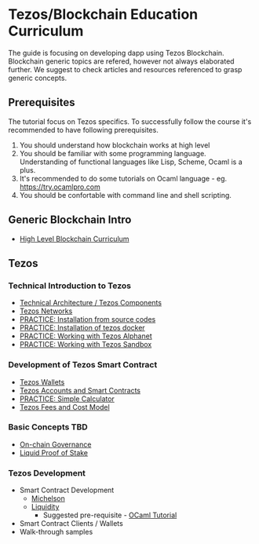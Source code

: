 # Tezos/Blockchain Education Curriculum

The guide is focusing on developing dapp using Tezos Blockchain. Blockchain generic topics are refered, however not always elaborated further. We suggest to check articles and resources referenced to grasp generic concepts.

## Prerequisites
The tutorial focus on Tezos specifics. To successfully follow the course it's recommended to have following prerequisites.
1. You should understand how blockchain works at high level
2. You should be familiar with some programming language. Understanding of functional languages like Lisp, Scheme, Ocaml is a plus.
3. It's recommended to do some tutorials on Ocaml language - eg. https://try.ocamlpro.com
4. You should be confortable with command line and shell scripting.

## Generic Blockchain Intro
* [High Level Blockchain Curriculum](generic/recommended_courses.md)

## Tezos 
### Technical Introduction to Tezos
* [Technical Architecture / Tezos Components](tezos/technical_architecture.md)
* [Tezos Networks](tezos/network.md)
* [PRACTICE: Installation from source codes](setup/source_install.ipynb)
* [PRACTICE: Installation of tezos docker](setup/docker_install.ipynb)
* [PRACTICE: Working with Tezos Alphanet](setup/working_with_alphanet.md)
* [PRACTICE: Working with Tezos Sandbox](setup/working_with_sandbox.md)

### Development of Tezos Smart Contract
* [Tezos Wallets](tezos/wallets.md)
* [Tezos Accounts and Smart Contracts](tezos/accounts_and_smart_contracts.md)
* [PRACTICE: Simple Calculator](code/calculator_dapp.ipynb)
* [Tezos Fees and Cost Model](tezos/fees_and_costmodel.md)

### Basic Concepts TBD
* [On-chain Governance](tezos/on_chain_governance.md)
* [Liquid Proof of Stake](tezos/liquid_proof_of_stake.md)

### Tezos Development
* Smart Contract Development
    * [Michelson](tezos/michelson.md)
    * [Liquidity](tezos/liquidity.md)
        * Suggested pre-requisite - [OCaml Tutorial](https://try.ocamlpro.com)
* Smart Contract Clients / Wallets
* Walk-through samples




